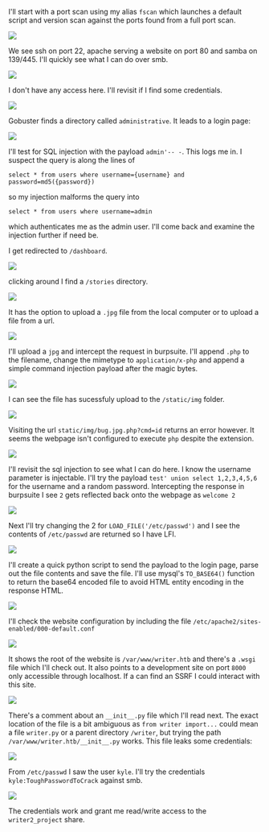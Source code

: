 I'll start with a port scan using my alias `fscan` which launches a default script and version scan against the ports found from a full port scan.

<img src='Images/fscan.png'>

We see ssh on port 22, apache serving a website on port 80 and samba on 139/445. I'll quickly see what I can do over smb.

<img src='Images/smbmap.png'>

I don't have any access here. I'll revisit if I find some credentials.

<img src='Images/gobuster.png'>

Gobuster finds a directory called `administrative`. It leads to a login page:

<img src='Images/administrative.png'>

I'll test for SQL injection with the payload `admin'-- -`. This logs me in. I suspect the query is along the lines of 

`select * from users where username={username} and password=md5({password})`

so my injection malforms the query into

`select * from users where username=admin` 

which authenticates me as the admin user. I'll come back and examine the injection further if need be.

I get redirected to `/dashboard`.

<img src='Images/dashboard.png'>

clicking around I find a `/stories` directory.

<img src='Images/stories.png'>

It has the option to upload a `.jpg` file from the local computer or to upload a file from a url. 

<img src='Images/storiesadd.png'>

I'll upload a `jpg` and intercept the request in burpsuite. I'll append `.php` to the filename, change the mimetype to `application/x-php` and append a simple command injection payload after the magic bytes.

<img src='Images/bugmodified.png'>

I can see the file has sucessfuly upload to the `/static/img` folder. 

<img src='Images/staticimg.png'>

Visiting the url `static/img/bug.jpg.php?cmd=id` returns an error however. It seems the webpage isn't configured to execute `php` despite the extension.

<img src='Images/fail.png'>

I'll revisit the sql injection to see what I can do here. I know the username parameter is injectable. I'll try the payload `test' union select 1,2,3,4,5,6` for the username and a random password. Intercepting the response in burpsuite I see `2` gets reflected back onto the webpage as `welcome 2`

<img src='Images/union.png'>

Next I'll try changing the 2 for `LOAD_FILE('/etc/passwd')` and I see the contents of `/etc/passwd` are returned so I have LFI.

<img src='Images/loadfile.png'>

I'll create a quick python script to send the payload to the login page, parse out the file contents and save the file. I'll use mysql's `TO_BASE64()` function to return the base64 encoded file to avoid HTML entity encoding in the response HTML.

<img src='Images/script.png'>

I'll check the website configuration by including the file `/etc/apache2/sites-enabled/000-default.conf`

<img src='Images/sites-enabled.png'>

It shows the root of the website is `/var/www/writer.htb` and there's a `.wsgi` file which I'll check out. It also points to a development site on port `8000` only accessible through localhost. If a can find an SSRF I could interact with this site.

<img src='Images/wsgi.png'>

There's a comment about an `__init__.py` file which I'll read next. The exact location of the file is a bit ambiguous as `from writer import...` could mean a file `writer.py` or a parent directory `/writer`, but trying the path `/var/www/writer.htb/__init__.py` works. This file leaks some credentials:

<img src='Images/__init__.png'>

From `/etc/passwd` I saw the user `kyle`. I'll try the credentials `kyle:ToughPasswordToCrack` against smb.

<img src='Images/authsmbmap.png'>

The credentials work and grant me read/write access to the `writer2_project` share.

